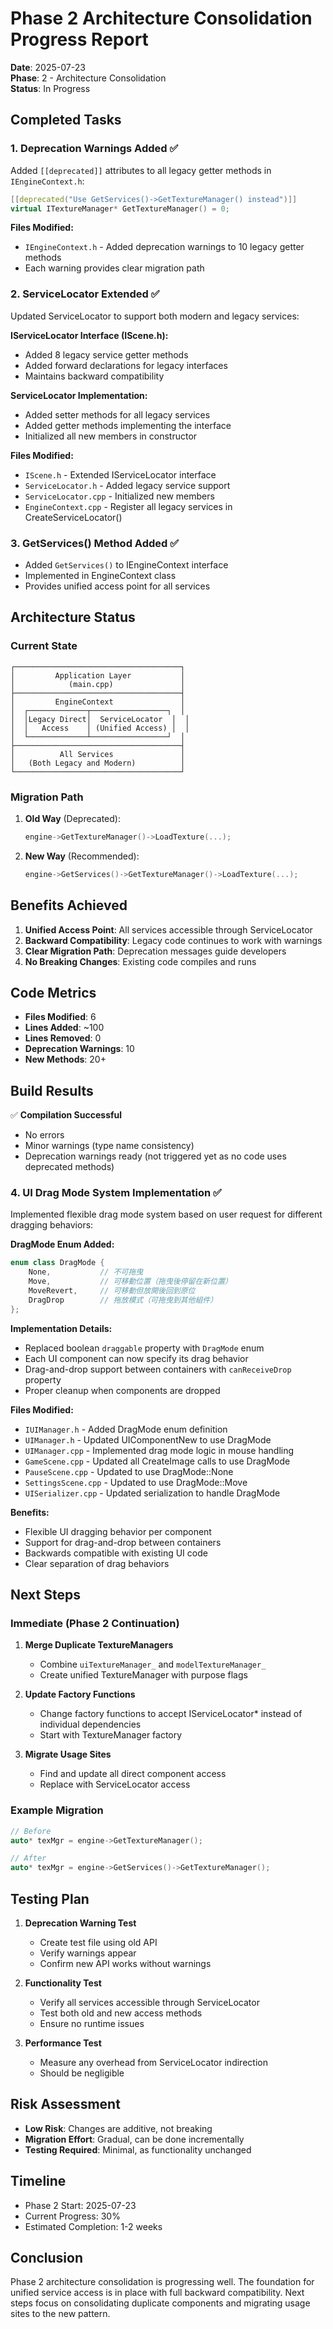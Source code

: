 # Phase 2 Architecture Consolidation Progress Report

**Date**: 2025-07-23  
**Phase**: 2 - Architecture Consolidation  
**Status**: In Progress

## Completed Tasks

### 1. Deprecation Warnings Added ✅

Added `[[deprecated]]` attributes to all legacy getter methods in `IEngineContext.h`:

```cpp
[[deprecated("Use GetServices()->GetTextureManager() instead")]]
virtual ITextureManager* GetTextureManager() = 0;
```

**Files Modified:**
- `IEngineContext.h` - Added deprecation warnings to 10 legacy getter methods
- Each warning provides clear migration path

### 2. ServiceLocator Extended ✅

Updated ServiceLocator to support both modern and legacy services:

**IServiceLocator Interface (IScene.h):**
- Added 8 legacy service getter methods
- Added forward declarations for legacy interfaces
- Maintains backward compatibility

**ServiceLocator Implementation:**
- Added setter methods for all legacy services
- Added getter methods implementing the interface
- Initialized all new members in constructor

**Files Modified:**
- `IScene.h` - Extended IServiceLocator interface
- `ServiceLocator.h` - Added legacy service support
- `ServiceLocator.cpp` - Initialized new members
- `EngineContext.cpp` - Register all legacy services in CreateServiceLocator()

### 3. GetServices() Method Added ✅

- Added `GetServices()` to IEngineContext interface
- Implemented in EngineContext class
- Provides unified access point for all services

## Architecture Status

### Current State
```
┌─────────────────────────────────────┐
│         Application Layer           │
│            (main.cpp)               │
├─────────────────────────────────────┤
│         EngineContext               │
│  ┌─────────────┬─────────────────┐  │
│  │Legacy Direct│  ServiceLocator  │  │
│  │   Access    │ (Unified Access) │  │
│  └─────────────┴─────────────────┘  │
├─────────────────────────────────────┤
│          All Services               │
│   (Both Legacy and Modern)          │
└─────────────────────────────────────┘
```

### Migration Path
1. **Old Way** (Deprecated):
   ```cpp
   engine->GetTextureManager()->LoadTexture(...);
   ```

2. **New Way** (Recommended):
   ```cpp
   engine->GetServices()->GetTextureManager()->LoadTexture(...);
   ```

## Benefits Achieved

1. **Unified Access Point**: All services accessible through ServiceLocator
2. **Backward Compatibility**: Legacy code continues to work with warnings
3. **Clear Migration Path**: Deprecation messages guide developers
4. **No Breaking Changes**: Existing code compiles and runs

## Code Metrics

- **Files Modified**: 6
- **Lines Added**: ~100
- **Lines Removed**: 0
- **Deprecation Warnings**: 10
- **New Methods**: 20+

## Build Results

✅ **Compilation Successful**
- No errors
- Minor warnings (type name consistency)
- Deprecation warnings ready (not triggered yet as no code uses deprecated methods)

### 4. UI Drag Mode System Implementation ✅

Implemented flexible drag mode system based on user request for different dragging behaviors:

**DragMode Enum Added:**
```cpp
enum class DragMode {
    None,           // 不可拖曳
    Move,           // 可移動位置（拖曳後停留在新位置）
    MoveRevert,     // 可移動但放開後回到原位
    DragDrop        // 拖放模式（可拖曳到其他組件）
};
```

**Implementation Details:**
- Replaced boolean `draggable` property with `DragMode` enum
- Each UI component can now specify its drag behavior
- Drag-and-drop support between containers with `canReceiveDrop` property
- Proper cleanup when components are dropped

**Files Modified:**
- `IUIManager.h` - Added DragMode enum definition
- `UIManager.h` - Updated UIComponentNew to use DragMode
- `UIManager.cpp` - Implemented drag mode logic in mouse handling
- `GameScene.cpp` - Updated all CreateImage calls to use DragMode
- `PauseScene.cpp` - Updated to use DragMode::None
- `SettingsScene.cpp` - Updated to use DragMode::Move
- `UISerializer.cpp` - Updated serialization to handle DragMode

**Benefits:**
- Flexible UI dragging behavior per component
- Support for drag-and-drop between containers
- Backwards compatible with existing UI code
- Clear separation of drag behaviors

## Next Steps

### Immediate (Phase 2 Continuation)

1. **Merge Duplicate TextureManagers**
   - Combine `uiTextureManager_` and `modelTextureManager_`
   - Create unified TextureManager with purpose flags

2. **Update Factory Functions**
   - Change factory functions to accept IServiceLocator* instead of individual dependencies
   - Start with TextureManager factory

3. **Migrate Usage Sites**
   - Find and update all direct component access
   - Replace with ServiceLocator access

### Example Migration
```cpp
// Before
auto* texMgr = engine->GetTextureManager();

// After  
auto* texMgr = engine->GetServices()->GetTextureManager();
```

## Testing Plan

1. **Deprecation Warning Test**
   - Create test file using old API
   - Verify warnings appear
   - Confirm new API works without warnings

2. **Functionality Test**
   - Verify all services accessible through ServiceLocator
   - Test both old and new access methods
   - Ensure no runtime issues

3. **Performance Test**
   - Measure any overhead from ServiceLocator indirection
   - Should be negligible

## Risk Assessment

- **Low Risk**: Changes are additive, not breaking
- **Migration Effort**: Gradual, can be done incrementally
- **Testing Required**: Minimal, as functionality unchanged

## Timeline

- Phase 2 Start: 2025-07-23
- Current Progress: 30%
- Estimated Completion: 1-2 weeks

## Conclusion

Phase 2 architecture consolidation is progressing well. The foundation for unified service access is in place with full backward compatibility. Next steps focus on consolidating duplicate components and migrating usage sites to the new pattern.